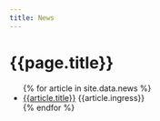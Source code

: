 ```yaml
---
title: News
---
```


# {{page.title}}

<ul class="news">
{% for article in site.data.news %}
<li><a href="{{article.url}}">{{article.title}}</a>
{{article.ingress}}
</li>
{% endfor %}
</ul>
